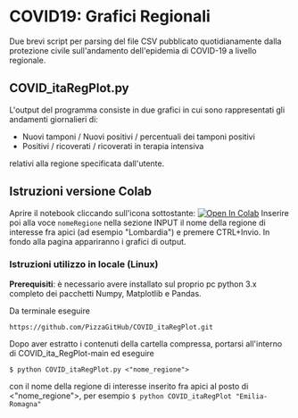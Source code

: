 # COVID19: Grafici Regionali

Due brevi script per parsing del file CSV pubblicato quotidianamente dalla protezione civile sull'andamento dell'epidemia di COVID-19 a livello regionale.

## COVID_itaRegPlot.py
L'output del programma consiste in due grafici in cui sono rappresentati gli andamenti giornalieri di:
 
 - Nuovi tamponi / Nuovi positivi / percentuali dei tamponi positivi
 - Positivi / ricoverati / ricoverati in terapia intensiva

relativi alla regione specificata dall'utente.


## Istruzioni versione Colab
Aprire il notebook cliccando sull'icona sottostante:
[![Open In Colab](https://colab.research.google.com/assets/colab-badge.svg)](https://colab.research.google.com/drive/1shxxe7AmXR61BY5tYpp3AdYurL-b8Kts#scrollTo=5MnIjStE9luA&forceEdit=true&sandboxMode=true)
Inserire poi alla voce `nomeRegione` nella sezione INPUT il nome della regione di interesse fra apici (ad esempio "Lombardia") e premere CTRL+Invio. In fondo alla pagina appariranno i grafici di output.

### Istruzioni utilizzo in locale (Linux)

**Prerequisiti**: è necessario avere installato sul proprio pc python 3.x completo dei pacchetti Numpy, Matplotlib e Pandas.

Da terminale eseguire 
```
https://github.com/PizzaGitHub/COVID_itaRegPlot.git
```
Dopo aver estratto i contenuti della cartella compressa, portarsi all'interno di COVID_ita_RegPlot-main ed eseguire 
```
$ python COVID_itaRegPlot.py <"nome_regione">
```
con il nome della regione di interesse inserito fra apici al posto di <"nome_regione">, per esempio `$ python COVID_itaRegPlot "Emilia-Romagna"`
